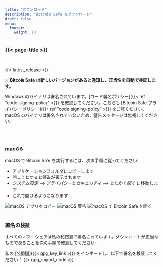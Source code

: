 ```yaml
---
title: "ダウンロード"
description: "Bitcoin Safe をダウンロード"
draft: false
menu:
  footer:
    weight: 10
---
```


### {{< page-title >}} 

<br>

{{< latest_release >}}


✅ **Bitcoin Safe は新しいバージョンがあると通知し、正当性を自動で検証します。**


Windows のバイナリは署名されています。[コード署名ポリシー]({{< ref "code-signing-policy" >}}) を確認してください。こちらも [Bitcoin Safe プライバシーポリシー]({{< ref "code-signing-policy" >}}) をご覧ください。macOS のバイナリは署名されていないため、警告メッセージは無視してください。

<br>
<br>

###  macOS 

macOS で Bitcoin Safe を実行するには、次の手順に従ってください:
- アプリケーションフォルダにコピーします
- 開こうとすると警告が表示されます
- *システム設定* --> *プライバシーとセキュリティ* --> *とにかく開く* に移動します
- これで開けるようになります


<img src="/images/mac/copy-app.png" alt="macOS アプリをコピー"   /> 
<img src="/images/mac/warning.png" alt="macOS 警告"   /> 
<img src="/images/mac/disable.png" alt="macOS で Bitcoin Safe を開く"   /> 

<br>
<br>

###  署名の検証

すべてのソフトウェアは私の秘密鍵で署名されています。ダウンロードが正当なものであることを次の手順で確認してください:

私の [公開鍵]({{< gpg_key_link >}}) をインポートし、以下で署名を検証してください：
{{< gpg_import_code >}}


<br> 
<br>


<!-- ### Alternative install  via pip  on Mac, Linux, or Windows 
PyPi: https://pypi.org/project/bitcoin-safe/
python -m pip install bitcoin-safe
python -m bitcoin_safe
-->